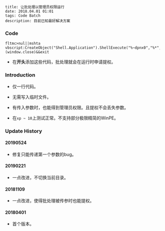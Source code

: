 ```
title: 让批处理以管理员权限运行
date: 2018.04.01 01:01
tags: Code Batch
description: 目前已知最好解决方案
```

### Code

```batch
fltmc>nul||mshta vbscript:CreateObject("Shell.Application").ShellExecute("%~dpnx0","%*",,"runas",1)(window.close)&&exit
```

* 在**开头**添加这些代码，批处理就会在运行时申请提权。

### Introduction

* 仅一行代码。

* 无需写入临时文件。

* 有传入参数时，也能得到管理员权限。且提权不会丢失参数。

* 在`xp ~ 10`上测试正常。不支持部分极限精简的WinPE。

### Update History

#### 20190524

* 修复只能传递第一个参数的bug。

#### 20190221

* 一点改进，不切换当前目录。

#### 20181109

* 一点改进，使得批处理被传参时也能提权。

#### 20180401

* 首个版本。
